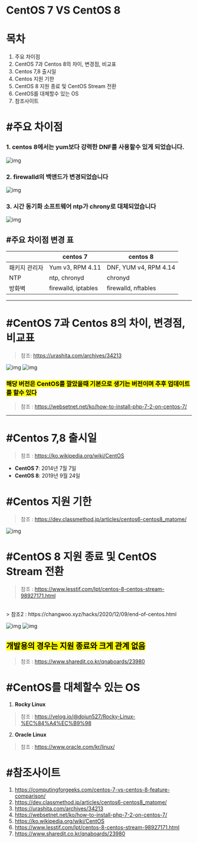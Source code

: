 # CentOS 7 VS CentOS 8

# 목차
1. 주요 차이점
2. CentOS 7과 Centos 8의 차이, 변경점, 비교표
3. Centos 7,8 출시일
4. Centos 지원 기한
5. CentOS 8 지원 종료 및 CentOS Stream 전환
6. CentOS를 대체할수 있는 OS
7. 참조사이트
# #주요 차이점

### 1. centos 8에서는 yum보다 강력한 DNF를 사용할수 있게 되었습니다.
![img](./img/dnf.JPG)
### 2. firewalld의 백앤드가 변경되었습니다
![img](./img/fire.JPG)
### 3. 시간 동기화 소프트웨어 ntp가 chrony로 대체되었습니다
![img](./img/chrony.JPG)
## #주요 차이점 변경 표
||centos 7|centos 8|
|---|---|---|
|패키지 관리자|Yum v3, RPM 4.11|DNF, YUM v4, RPM 4.14|
|NTP|ntp, chronyd|chronyd|
|방화벽|firewalld, iptables|firewalld, nftables|
***
# #CentOS 7과 Centos 8의 차이, 변경점, 비교표
> 참조: https://urashita.com/archives/34213

![img](./img/chae_1.JPG)
![img](./img/chae_2.JPG)

### <mark>**해당 버전은 CentOS를 깔았을때 기본으로 생기는 버전이며 추후 업데이트를 할수 있다**</mark>
> 참조 : https://websetnet.net/ko/how-to-install-php-7-2-on-centos-7/
***

# #Centos 7,8 출시일
> 참조 : https://ko.wikipedia.org/wiki/CentOS
* <b>CentOS 7</b>: 2014년 7월 7일
* <b>CentOS 8</b>: 2019년 9월 24일

# #Centos 지원 기한
> 참조 : https://dev.classmethod.jp/articles/centos6-centos8_matome/

![img](./img/time.JPG)

# #CentOS 8 지원 종료 및 CentOS Stream 전환
> 참조 : https://www.lesstif.com/lpt/centos-8-centos-stream-98927171.html
<br>
> 참조2 : https://changwoo.xyz/hacks/2020/12/09/end-of-centos.html

![img](./img/first.JPG)
![img](./img/second.JPG)

## <mark><b>개발용의 경우는 지원 종료와 크게 관계 없음</b></mark>
> 참조 : https://www.sharedit.co.kr/qnaboards/23980

# #CentOS를 대체할수 있는 OS
1. <b>Rocky Linux</b>
>참조 : https://velog.io/@dojun527/Rocky-Linux-%EC%84%A4%EC%B9%98
2. <b>Oracle Linux</b>
>참조 : https://www.oracle.com/kr/linux/

# #참조사이트
1. https://computingforgeeks.com/centos-7-vs-centos-8-feature-comparison/
2. https://dev.classmethod.jp/articles/centos6-centos8_matome/
3. https://urashita.com/archives/34213
4. https://websetnet.net/ko/how-to-install-php-7-2-on-centos-7/
5. https://ko.wikipedia.org/wiki/CentOS
6. https://www.lesstif.com/lpt/centos-8-centos-stream-98927171.html
7. https://www.sharedit.co.kr/qnaboards/23980
